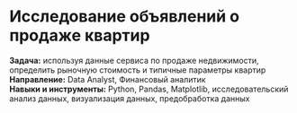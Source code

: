 # Исследование объявлений о продаже квартир  
**Задача:** используя данные сервиса по продаже недвижимости, определить рыночную стоимость и типичные параметры квартир  
**Направление:** Data Analyst, Финансовый аналитик  
**Навыки и инструменты:** Python, Pandas, Matplotlib, исследовательский анализ данных, визуализация данных, предобработка данных
